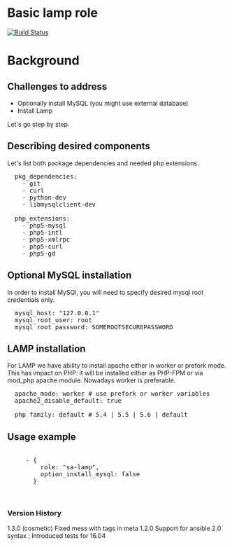 # Basic lamp role

[![Build Status](https://travis-ci.org/softasap/sa-lamp.svg?branch=master)](https://travis-ci.org/softasap/sa-lamp)


# Background


## Challenges to address
  * Optionally install MySQL (you might use external database)
  * Install Lamp  

Let's go step by step.



## Describing desired components

Let's list both package dependencies and needed php extensions.
<pre>
  pkg_dependencies:
    - git
    - curl
    - python-dev
    - libmysqlclient-dev

  php_extensions:
    - php5-mysql
    - php5-intl
    - php5-xmlrpc
    - php5-curl
    - php5-gd
</pre>


## Optional MySQL installation

In order to install MySQl, you will need to specify desired mysql root credentials only.
<pre>
  mysql_host: "127.0.0.1"
  mysql_root_user: root
  mysql_root_password: SOMEROOTSECUREPASSWORD
</pre>


## LAMP installation
For LAMP we have ability to install apache either in worker or prefork mode.
This has impact on PHP: it will be installed either as PHP-FPM or via mod_php apache module.
Nowadays worker is preferable.
<pre>
  apache_mode: worker # use prefork or worker variables
  apache2_disable_default: true

  php_family: default # 5.4 | 5.5 | 5.6 | default
</pre>



## Usage example

<pre>

     - {
         role: "sa-lamp",
         option_install_mysql: false
       }


</pre>


### Version History

1.3.0  (cosmetic) Fixed mess with tags in meta
1.2.0  Support for ansible 2.0 syntax ; Introduced tests for 16.04
